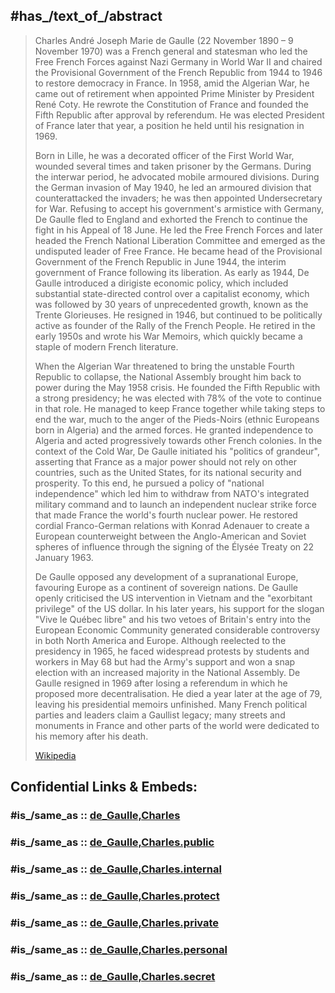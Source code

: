 ﻿---
aliases:
- "Charles de Gaulle"
- "Charles André Joseph Marie de Gaulle"
---

## #has_/text_of_/abstract 

> Charles André Joseph Marie de Gaulle (22 November 1890 – 9 November 1970) 
> was a French general and statesman 
> who led the Free French Forces against Nazi Germany in World War II 
> and chaired the Provisional Government of the French Republic from 1944 to 1946 
> to restore democracy in France. 
> In 1958, amid the Algerian War, he came out of retirement when appointed Prime Minister by President René Coty. He rewrote the Constitution of France and founded the Fifth Republic after approval by referendum. He was elected President of France later that year, a position he held until his resignation in 1969.
>
> Born in Lille, he was a decorated officer of the First World War, wounded several times and taken prisoner by the Germans. During the interwar period, he advocated mobile armoured divisions. During the German invasion of May 1940, he led an armoured division that counterattacked the invaders; he was then appointed Undersecretary for War. Refusing to accept his government's armistice with Germany, De Gaulle fled to England and exhorted the French to continue the fight in his Appeal of 18 June. He led the Free French Forces and later headed the French National Liberation Committee and emerged as the undisputed leader of Free France. He became head of the Provisional Government of the French Republic in June 1944, the interim government of France following its liberation. As early as 1944, De Gaulle introduced a dirigiste economic policy, which included substantial state-directed control over a capitalist economy, which was followed by 30 years of unprecedented growth, known as the Trente Glorieuses. He resigned in 1946, but continued to be politically active as founder of the Rally of the French People. He retired in the early 1950s and wrote his War Memoirs, which quickly became a staple of modern French literature.
>
> When the Algerian War threatened to bring the unstable Fourth Republic to collapse, the National Assembly brought him back to power during the May 1958 crisis. He founded the Fifth Republic with a strong presidency; he was elected with 78% of the vote to continue in that role. He managed to keep France together while taking steps to end the war, much to the anger of the Pieds-Noirs (ethnic Europeans born in Algeria) and the armed forces. He granted independence to Algeria and acted progressively towards other French colonies. In the context of the Cold War, De Gaulle initiated his "politics of grandeur", asserting that France as a major power should not rely on other countries, such as the United States, for its national security and prosperity. To this end, he pursued a policy of "national independence" which led him to withdraw from NATO's integrated military command and to launch an independent nuclear strike force that made France the world's fourth nuclear power. He restored cordial Franco-German relations with Konrad Adenauer to create a European counterweight between the Anglo-American and Soviet spheres of influence through the signing of the Élysée Treaty on 22 January 1963.
>
> De Gaulle opposed any development of a supranational Europe, favouring Europe as a continent of sovereign nations. De Gaulle openly criticised the US intervention in Vietnam and the "exorbitant privilege" of the US dollar. In his later years, his support for the slogan "Vive le Québec libre" and his two vetoes of Britain's entry into the European Economic Community generated considerable controversy in both North America and Europe. Although reelected to the presidency in 1965, he faced widespread protests by students and workers in May 68 but had the Army's support and won a snap election with an increased majority in the National Assembly. De Gaulle resigned in 1969 after losing a referendum in which he proposed more decentralisation. He died a year later at the age of 79, leaving his presidential memoirs unfinished. Many French political parties and leaders claim a Gaullist legacy; many streets and monuments in France and other parts of the world were dedicated to his memory after his death.
>
> [Wikipedia](https://en.wikipedia.org/wiki/Charles%20de%20Gaulle)


## Confidential Links & Embeds: 

### #is_/same_as :: [de_Gaulle,Charles](/_Standards/Society/Government/Leader/Modern_Leaders/de_Gaulle,Charles.md) 

### #is_/same_as :: [de_Gaulle,Charles.public](/_public/Society/Government/Leader/Modern_Leaders/de_Gaulle,Charles.public.md) 

### #is_/same_as :: [de_Gaulle,Charles.internal](/_internal/Society/Government/Leader/Modern_Leaders/de_Gaulle,Charles.internal.md) 

### #is_/same_as :: [de_Gaulle,Charles.protect](/_protect/Society/Government/Leader/Modern_Leaders/de_Gaulle,Charles.protect.md) 

### #is_/same_as :: [de_Gaulle,Charles.private](/_private/Society/Government/Leader/Modern_Leaders/de_Gaulle,Charles.private.md) 

### #is_/same_as :: [de_Gaulle,Charles.personal](/_personal/Society/Government/Leader/Modern_Leaders/de_Gaulle,Charles.personal.md) 

### #is_/same_as :: [de_Gaulle,Charles.secret](/_secret/Society/Government/Leader/Modern_Leaders/de_Gaulle,Charles.secret.md)

